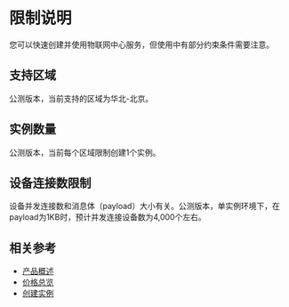 # 限制说明

您可以快速创建并使用物联网中心服务，但使用中有部分约束条件需要注意。

## 支持区域
公测版本，当前支持的区域为华北-北京。

## 实例数量
公测版本，当前每个区域限制创建1个实例。

## 设备连接数限制
设备并发连接数和消息体（payload）大小有关。公测版本，单实例环境下，在payload为1KB时，预计并发连接设备数为4,000个左右。

## 相关参考

- [产品概述](../Introduction/Product-Overview.md)
- [价格总览](../Pricing/Price-Overview.md)
- [创建实例](../Getting-Started/Create-Instance.md)
